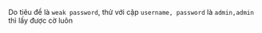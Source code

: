 Do tiêu đề là `weak password`, thử với  cặp `username, password` là `admin,admin` thì lấy được cờ luôn